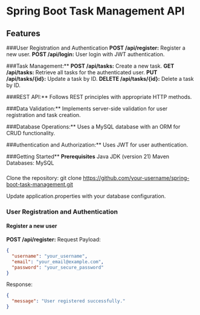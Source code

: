 # Spring Boot Task Management API

## Features

###User Registration and Authentication
**POST /api/register:** Register a new user.
**POST /api/login:** User login with JWT authentication.

###Task Management:**
**POST /api/tasks:** Create a new task.
**GET /api/tasks:** Retrieve all tasks for the authenticated user.
**PUT /api/tasks/{id}:** Update a task by ID.
**DELETE /api/tasks/{id}:** Delete a task by ID.


###REST API:**
Follows REST principles with appropriate HTTP methods.

###Data Validation:**
Implements server-side validation for user registration and task creation.

###Database Operations:**
Uses a MySQL database with an ORM for CRUD functionality.


###uthentication and Authorization:**
Uses JWT for user authentication.


###Getting Started**
**Prerequisites**
Java JDK (version 21)
Maven
Databases:  MySQL


###

Clone the repository: git clone https://github.com/your-username/spring-boot-task-management.git

Update application.properties with your database configuration.


### User Registration and Authentication

#### Register a new user
**POST /api/register:**
Request Payload:
```json
{
  "username": "your_username",
  "email": "your_email@example.com",
  "password": "your_secure_password"
}
```

Response:
```json
{
  "message": "User registered successfully."
}
```
